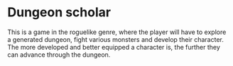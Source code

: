 # Dungeon scholar
This is a game in the roguelike genre, where the player will have to explore a generated dungeon, fight various monsters and develop their character. The more developed and better equipped a character is, the further they can advance through the dungeon.
